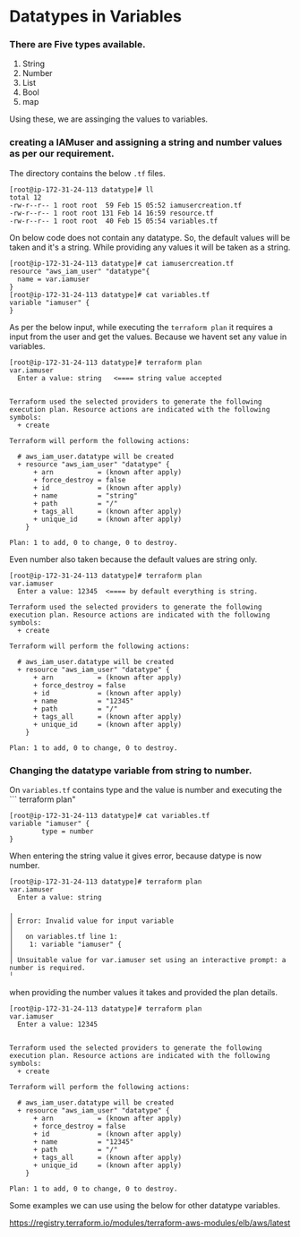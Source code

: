 # Datatypes in Variables

### There are Five types available.
1) String
2) Number
3) List
4) Bool
5) map

Using these, we are assinging the values to variables.

### creating a IAMuser and assigning a string and number values as per our requirement.

The directory contains the below ```.tf``` files. 

```
[root@ip-172-31-24-113 datatype]# ll
total 12
-rw-r--r-- 1 root root  59 Feb 15 05:52 iamusercreation.tf
-rw-r--r-- 1 root root 131 Feb 14 16:59 resource.tf
-rw-r--r-- 1 root root  40 Feb 15 05:54 variables.tf
```
On below code does not contain any datatype. So, the default values will be taken and it's a string. While providing any values it will be taken as a string.

```
[root@ip-172-31-24-113 datatype]# cat iamusercreation.tf
resource "aws_iam_user" "datatype"{
  name = var.iamuser
}
[root@ip-172-31-24-113 datatype]# cat variables.tf
variable "iamuser" {
}
```

As per the below input, while executing the ```terraform plan``` it  requires a input from the user and get the values. Because we havent set any value in variables.

```
[root@ip-172-31-24-113 datatype]# terraform plan
var.iamuser
  Enter a value: string   <==== string value accepted


Terraform used the selected providers to generate the following execution plan. Resource actions are indicated with the following
symbols:
  + create

Terraform will perform the following actions:

  # aws_iam_user.datatype will be created
  + resource "aws_iam_user" "datatype" {
      + arn           = (known after apply)
      + force_destroy = false
      + id            = (known after apply)
      + name          = "string"
      + path          = "/"
      + tags_all      = (known after apply)
      + unique_id     = (known after apply)
    }

Plan: 1 to add, 0 to change, 0 to destroy.
```
Even number also taken because the default values are string only.

```
[root@ip-172-31-24-113 datatype]# terraform plan
var.iamuser
  Enter a value: 12345  <==== by default everything is string.

Terraform used the selected providers to generate the following execution plan. Resource actions are indicated with the following
symbols:
  + create

Terraform will perform the following actions:

  # aws_iam_user.datatype will be created
  + resource "aws_iam_user" "datatype" {
      + arn           = (known after apply)
      + force_destroy = false
      + id            = (known after apply)
      + name          = "12345"
      + path          = "/"
      + tags_all      = (known after apply)
      + unique_id     = (known after apply)
    }

Plan: 1 to add, 0 to change, 0 to destroy.
```


### Changing the datatype variable from string to number.

On ```variables.tf``` contains type and the value is number and executing the ``` terraform plan" 

```
[root@ip-172-31-24-113 datatype]# cat variables.tf
variable "iamuser" {
        type = number
}
```

When entering the string value it gives error, because datype is now number.

```
[root@ip-172-31-24-113 datatype]# terraform plan
var.iamuser
  Enter a value: string

╷
│ Error: Invalid value for input variable
│
│   on variables.tf line 1:
│    1: variable "iamuser" {
│
│ Unsuitable value for var.iamuser set using an interactive prompt: a number is required.
╵
```

when providing the number values it takes and provided the plan details.

```
[root@ip-172-31-24-113 datatype]# terraform plan
var.iamuser
  Enter a value: 12345


Terraform used the selected providers to generate the following execution plan. Resource actions are indicated with the following
symbols:
  + create

Terraform will perform the following actions:

  # aws_iam_user.datatype will be created
  + resource "aws_iam_user" "datatype" {
      + arn           = (known after apply)
      + force_destroy = false
      + id            = (known after apply)
      + name          = "12345"
      + path          = "/"
      + tags_all      = (known after apply)
      + unique_id     = (known after apply)
    }

Plan: 1 to add, 0 to change, 0 to destroy.
```

Some examples we can use using the below for other datatype variables.

https://registry.terraform.io/modules/terraform-aws-modules/elb/aws/latest
